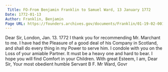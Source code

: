 ```yaml
---
 Title: FO-From Benjamin Franklin to Samuel Ward, 13 January 1772
Date: 1772-01-13
Author: Franklin, Benjamin
Page URL: https://founders.archives.gov/documents/Franklin/01-19-02-0014
---
```


Dear Sir,
London, Jan. 13. 1772
I thank you for recommending Mr. Marchant to me. I have had the Pleasure of a good deal of his Company in Scotland, and shall do every thing in my Power to serve him.
I condole with you on the Loss of your amiable Partner. It must be a heavy one and hard to bear. I hope you will find Comfort in your Children. With great Esteem, I am, Dear Sir, Your most obedient humble Servant
B F.
Mr Ward, Govr

